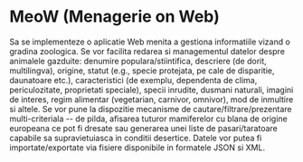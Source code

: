# MeoW (Menagerie on Web)

Sa se implementeze o aplicatie Web menita a gestiona informatiile vizand o gradina zoologica. Se vor facilita redarea si managementul datelor
despre animalele gazduite: denumire populara/stiintifica, descriere (de dorit, multilingva), origine, statut (e.g., specie protejata, pe cale de disparitie,
daunatoare etc.), caracteristici (de exemplu, dependenta de clima, periculozitate, proprietati speciale), specii inrudite, dusmani naturali, imagini de interes,
regim alimentar (vegetarian, carnivor, omnivor), mod de inmultire si altele. Se vor pune la dispozitie mecanisme de cautare/filtrare/prezentare
multi-criteriala -- de pilda, afisarea tuturor mamiferelor cu blana de origine europeana ce pot fi dresate sau generarea unei liste de pasari/taratoare
capabile sa supravietuiasca in conditii desertice. Datele vor putea fi importate/exportate via fisiere disponibile in formatele JSON si XML.
